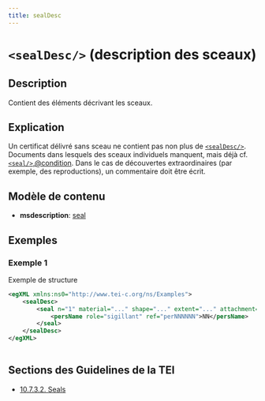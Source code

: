 ```yaml
---
title: sealDesc
---
```




# `<sealDesc/>` (description des sceaux)

## Description

Contient des éléments décrivant les sceaux.

## Explication

Un certificat délivré sans sceau ne contient pas non plus de [`<sealDesc/>`](sealDesc.md). Documents dans lesquels des sceaux individuels manquent, mais déjà cf.[`<seal/>`](seal.md),[@condition](#condition). Dans le cas de découvertes extraordinaires (par exemple, des reproductions), un commentaire doit être écrit.

## Modèle de contenu

- **msdescription**: [seal](seal.md)

## Exemples

### Exemple 1

Exemple de structure

```xml
<egXML xmlns:ns0="http://www.tei-c.org/ns/Examples">
    <sealDesc>
        <seal n="1" material="..." shape="..." extent="..." attachment="..." condition="...">
            <persName role="sigillant" ref="perNNNNNN">NN</persName>
        </seal>
    </sealDesc>
</egXML>
               
```

## Sections des Guidelines de la TEI

- [10.7.3.2. Seals](https://www.tei-c.org/release/doc/tei-p5-doc/en/html/MS.html#msphse)